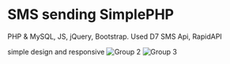 # SMS sending SimplePHP
 PHP & MySQL, JS, jQuery, Bootstrap. Used D7 SMS Api, RapidAPI
 
 simple design and responsive
![Group 2](https://user-images.githubusercontent.com/86986628/165855329-1211d2de-0d34-4c87-a257-e1d5a05d5470.png)
![Group 3](https://user-images.githubusercontent.com/86986628/165855341-e6bb571c-cceb-4b15-8ebb-5aadb783e9f3.png)
